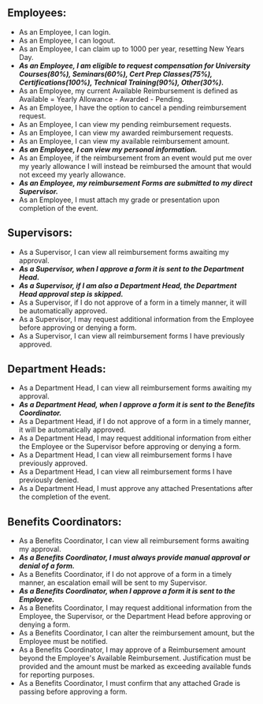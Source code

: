## Employees:
* As an Employee, I can login.
* As an Employee, I can logout.
* As an Employee, I can claim up to 1000 per year, resetting New Years Day.
* ***As an Employee, I am eligible to request compensation for University Courses(80%), Seminars(60%), Cert Prep Classes(75%), Certifications(100%), Technical Training(90%), Other(30%).***
* As an Employee, my current Available Reimbursement is defined as Available = Yearly Allowance - Awarded - Pending.
* As an Employee, I have the option to cancel a pending reimbursement request.
* As an Employee, I can view my pending reimbursement requests.
* As an Employee, I can view my awarded reimbursement requests.
* As an Employee, I can view my available reimbursement amount.
* ***As an Employee, I can view my personal information.***
* As an Employee, if the reimbursement from an event would put me over my yearly allowance I will instead be reimbursed the amount that would not exceed my yearly allowance.
* ***As an Employee, my reimbursement Forms are submitted to my direct Supervisor.***
* As an Employee, I must attach my grade or presentation upon completion of the event.

## Supervisors:
* As a Supervisor, I can view all reimbursement forms awaiting my approval.
* ***As a Supervisor, when I approve a form it is sent to the Department Head.***
* ***As a Supervisor, if I am also a Department Head, the Department Head approval step is skipped.***
* As a Supervisor, if I do not approve of a form in a timely manner, it will be automatically approved.
* As a Supervisor, I may request additional information from the Employee before approving or denying a form.
* As a Supervisor, I can view all reimbursement forms I have previously approved.

## Department Heads:
* As a Department Head, I can view all reimbursement forms awaiting my approval.
* ***As a Department Head, when I approve a form it is sent to the Benefits Coordinator.***
* As a Department Head, if I do not approve of a form in a timely manner, it will be automatically approved.
* As a Department Head, I may request additional information from either the Employee or the Supervisor before approving or denying a form.
* As a Department Head, I can view all reimbursement forms I have previously approved.
* As a Department Head, I can view all reimbursement forms I have previously denied.
* As a Department Head, I must approve any attached Presentations after the completion of the event.

## Benefits Coordinators:
* As a Benefits Coordinator, I can view all reimbursement forms awaiting my approval.
* ***As a Benefits Coordinator, I must always provide manual approval or denial of a form.***
* As a Benefits Coordinator, if I do not approve of a form in a timely manner, an escalation email will be sent to my Supervisor.
* ***As a Benefits Coordinator, when I approve a form it is sent to the Employee.***
* As a Benefits Coordinator, I may request additional information from the Employee, the Supervisor, or the Department Head before approving or denying a form.
* As a Benefits Coordinator, I can alter the reimbursement amount, but the Employee must be notified.
* As a Benefits Coordinator, I may approve of a Reimbursement amount beyond the Employee's Available Reimbursement. Justification must be provided and the amount must be marked as exceeding available funds for reporting purposes.
* As a Benefits Coordinator, I must confirm that any attached Grade is passing before approving a form.